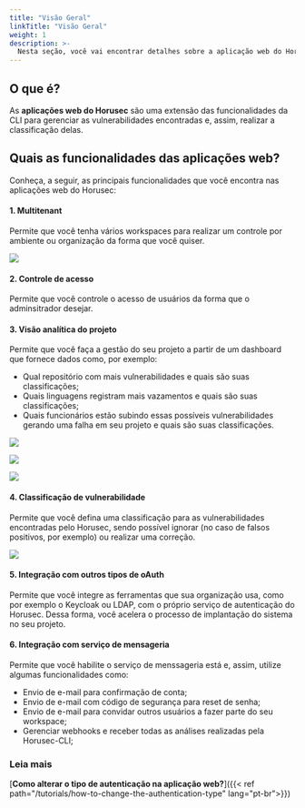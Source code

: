 ```yaml
---
title: "Visão Geral"
linkTitle: "Visão Geral"
weight: 1
description: >-
  Nesta seção, você vai encontrar detalhes sobre a aplicação web do Horusec.
---
```


## **O que é?**

As **aplicações web do Horusec** são uma extensão das funcionalidades da CLI para gerenciar as vulnerabilidades encontradas e, assim, realizar a classificação delas.

## **Quais as funcionalidades das aplicações web?**

Conheça, a seguir, as principais funcionalidades que você encontra nas aplicações web do Horusec:

#### **1. Multitenant**

Permite que você tenha vários workspaces para realizar um controle por ambiente ou organização da forma que você quiser.

![](/docs/ptbr/web/overview/0-multitenant.png)

#### **2. Controle de acesso**

Permite que você controle o acesso de usuários da forma que o adminsitrador desejar.

#### **3. Visão analítica do projeto**

Permite que você faça a gestão do seu projeto a partir de um dashboard que fornece dados como, por exemplo:

* Qual repositório com mais vulnerabilidades e quais são suas classificações;
* Quais linguagens registram mais vazamentos e quais são suas classificações;
* Quais funcionários estão subindo essas possíveis vulnerabilidades gerando uma falha em seu projeto e quais são suas classificações.

![](/docs/ptbr/web/overview/1-1-analytic.png)

![](/docs/ptbr/web/overview/1-2-analytic.png)

![](/docs/ptbr/web/overview/1-3-analytic.png)

#### **4. Classificação de vulnerabilidade**

Permite que você defina uma classificação para as vulnerabilidades encontradas pelo Horusec, sendo possível ignorar (no caso de falsos positivos, por exemplo) ou realizar uma correção.

![](/docs/ptbr/web/overview/2-vulneravilities.png)

#### **5. Integração com outros tipos de oAuth**

Permite que você integre as ferramentas que sua organização usa, como por exemplo o Keycloak ou LDAP, com o próprio serviço de autenticação do Horusec. Dessa forma, você acelera o processo de implantação do sistema no seu projeto.


#### **6. Integração com serviço de mensageria**

Permite que você habilite o serviço de menssageria está e, assim, utilize algumas funcionalidades como:

- Envio de e-mail para confirmação de conta;
- Envio de e-mail com código de segurança para reset de senha;
- Envio de e-mail para convidar outros usuários a fazer parte do seu workspace;
- Gerenciar webhooks e receber todas as análises realizadas pela Horusec-CLI;


### Leia mais
 [**Como alterar o tipo de autenticação na aplicação web?**]({{< ref path="/tutorials/how-to-change-the-authentication-type" lang="pt-br">}})